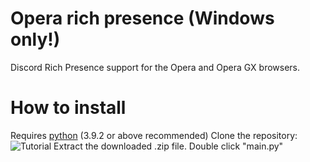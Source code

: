 # Opera rich presence (Windows only!)
Discord Rich Presence support for the Opera and Opera GX browsers.
# How to install
Requires [python](https://www.python.org/downloads/) (3.9.2 or above recommended)
Clone the repository:
![Tutorial](https://i.imgur.com/fnULDpG.png "Tutorial")
Extract the downloaded .zip file.
Double click "main.py"
